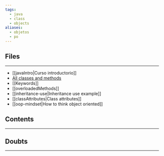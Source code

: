 ```yaml
---
tags:
  - java
  - class
  - objects
aliases:
  - objetos
  - po
---
```

## Files
---
- [[javaIntro|Curso introductorio]]
- [All classes and methods](https://docs.oracle.com/javase/10/docs/api/allclasses-noframe.html)
- [[Keywords]]
- [[overloadedMethods]]
- [[inheritance-use|Inheritance use example]]
- [[classAttributes|Class attributes]]
- [[oop-mindset|How to think object oriented]]
## Contents
---

## Doubts
---

